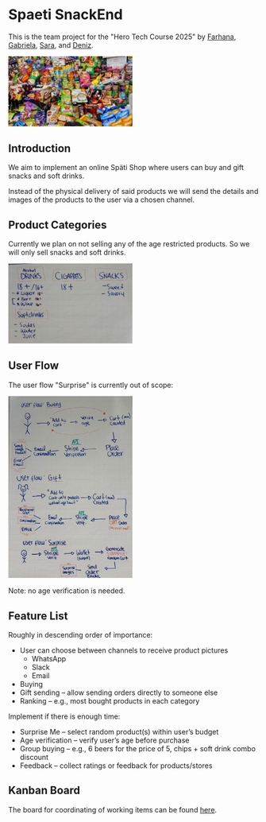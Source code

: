 # Spaeti SnackEnd

This is the team project for the "Hero Tech Course 2025" by [Farhana](https://github.com/farhanaahmed), [Gabriela](https://github.com/knopgm), [Sara](https://github.com/saragrosser), and [Deniz](https://github.com/deniz-oezdemir).

<img src="images/snacks.jpg" width="250">

## Introduction

We aim to implement an online Späti Shop where users can buy and gift snacks and soft drinks.

Instead of the physical delivery of said products we will send the details and images of the products to the user via a chosen channel.

## Product Categories

Currently we plan on not selling any of the age restricted products. So we will only sell snacks and soft drinks.

<img src="images/product-categories.jpg" width="250">

## User Flow

The user flow "Surprise" is currently out of scope:

<img src="images/userflows.jpg" width="250">

Note: no age verification is needed.

## Feature List

Roughly in descending order of importance:
- User can choose between channels to receive product pictures
  - WhatsApp
  - Slack
  - Email
- Buying
- Gift sending – allow sending orders directly to someone else 
- Ranking – e.g., most bought products in each category 

Implement if there is enough time:
- Surprise Me – select random product(s) within user’s budget
- Age verification – verify user’s age before purchase
- Group buying – e.g., 6 beers for the price of 5, chips + soft drink combo discount
- Feedback – collect ratings or feedback for products/stores

## Kanban Board

The board for coordinating of working items can be found [here](https://github.com/users/deniz-oezdemir/projects/2/views/1).
